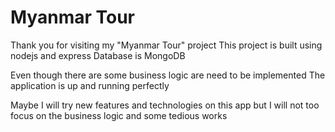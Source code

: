 # Myanmar Tour

Thank you for visiting my "Myanmar Tour" project
This project is built using nodejs and express
Database is MongoDB

Even though there are some business logic are need to be implemented
The application is up and running perfectly

Maybe I will try new features and technologies on this app
but I will not too focus on the business logic and some tedious works
